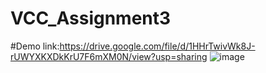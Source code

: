 # VCC_Assignment3
#Demo link:https://drive.google.com/file/d/1HHrTwivWk8J-rUWYXKXDkKrU7F6mXM0N/view?usp=sharing
![image](https://github.com/user-attachments/assets/11c6f5c9-5aa6-46ad-9176-87c465a17524)

